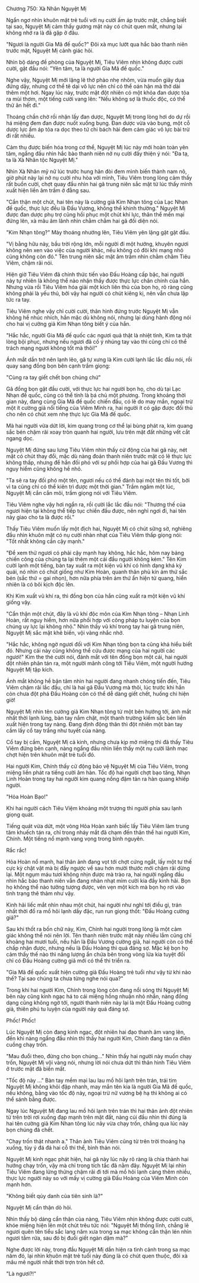 




Chương 750: Xà Nhân Nguyệt Mị




Ngẩn ngơ nhìn khuôn mặt trẻ tuổi với nụ cười ấm áp trước mặt, chẳng biết tại sao, Nguyệt Mị cảm thấy gương mặt này có chút quen mắt, nhưng lại không nhớ ra là đã gặp ở đâu.

"Ngươi là người Gia Mã đế quốc?" Đôi xà mục lướt qua hắc bào thanh niên trước mặt, Nguyệt Mị cảnh giác hỏi.

Nhìn bộ dáng đề phòng của Nguyệt Mị, Tiêu Viêm nhịn không được cười cười, gật đầu nói: "Yên tâm, ta là người Gia Mã đế quốc."

Nghe vậy, Nguyệt Mị mới lặng lẽ thở phào nhẹ nhõm, vừa muốn giãy dụa đứng dậy, nhưng cơ thể tê dại vô lực nên chỉ có thể oán hận mà thở dài thêm một hơi. Ngay lúc này, trước mặt đột nhiên có một khỏa đan dược tỏa ra mùi thơm, một tiếng cười vang lên: "Nếu không sợ là thuốc độc, có thể thử ăn hết đi."

Thoáng chần chờ rồi nhận lấy đan dược, Nguyệt Mị trong lòng hơi do dự rồi há miệng đem đan được nuốt xuống bụng. Đan dược vừa vào bụng, một cỗ dược lực ấm áp tỏa ra dọc theo tứ chi bách hài đem cảm giác vô lực bài trừ đi rất nhiều.

Cảm thụ được biến hóa trong cơ thể, Nguyệt Mị lúc này mới hoàn toàn yên tâm, ngẩng đầu nhìn hắc bào thanh niên nở nụ cười đầy thiện ý nói: "Đa tạ, ta là Xà Nhân tộc Nguyệt Mị."

Nhìn Xà Nhân mỹ nữ lúc trước hung hãn đòi đem mình biến thành nam nô, giờ phút này lại nở nụ cười nhu hòa với mình, Tiêu Viêm trong lòng cảm thấy rất buồn cười, chợt quay đầu nhìn hai gã trung niên sắc mặt từ lúc thấy mình xuất hiện liền âm trầm ở đằng sau.

"Cẩn thận một chút, hai tên này là cường giả Kim Nhạn tông của Lạc Nhạn đế quốc, thực lực đều là Đấu Vương, không thể khinh thường." Nguyệt Mị được đan dược phụ trợ cũng hồi phục một chút khí lực, thân thể mền mại đứng lên, xà mâu âm lãnh nhìn chằm chằm hai gã đối diện nói.

"Kim Nhạn tông?" Mày thoáng nhướng lên, Tiêu Viêm yên lặng gật gật đầu.

"Vị bằng hữu này, bầu trời rộng lớn, mỗi người đi một hướng, khuyên ngươi không nên xen vào việc của người khác, nếu không có đôi khi mạng nhỏ cũng không còn đó." Tên trung niên sắc mặt âm trầm nhìn chằm chằm Tiêu Viêm, chậm rãi nói.

Hiện giờ Tiêu Viêm đã chính thức tiến vào Đấu Hoàng cấp bậc, hai người này tự nhiên là không thể nào nhận thấy được thực lực chân chính của hắn. Nhưng vừa rồi Tiêu Viêm hóa giải một kích liên thủ của bọn họ, rõ ràng cũng không phải là yếu thủ, bởi vậy hai người có chút kiêng kị, nên vẫn chưa lập tức ra tay.

Tiêu Viêm nghe vậy chỉ cười cười, thân hình đứng trước Nguyệt Mị vẫn không hề nhúc nhích, hắn mặc dù không nói, nhưng lại dùng hành động nói cho hai vị cường giả Kim Nhạn tông biết ý của hắn.

"Hắc hắc, người Gia Mã đế quốc các ngươi quả thật là nhiệt tình, Kim ta thật lòng bội phục, nhưng nếu ngươi đã cố ý nhúng tay vào thì cũng chỉ có thể trách mạng ngươi không tốt mà thôi!"

Ánh mắt dần trở nên lạnh lẽo, gã tự xưng là Kim cười lạnh lắc lắc đầu nói, rồi quay sang đồng bọn bên cạnh trầm giọng:

"Cùng ra tay giết chết bọn chúng chứ"

Gã đồng bọn gật đầu cười, với thực lực hai người bọn họ, cho dù tại Lạc Nhạn đế quốc, cũng có thể tính là bá chủ một phương. Trong khoảng thời gian này, đang cùng Gia Mã đế quốc chiến đấu, có lẽ do may mắn, ngoại trừ một ít cường giả nổi tiếng của Viêm Minh ra, hai người ít có gặp được đối thủ cho nên có chút xem nhẹ thực lực Gia Mã đế quốc.

Mà hai người vừa dứt lời, kim quang trong cơ thể lại bùng phát ra, kim quang sắc bén chậm rãi xoay tròn quanh hai người, lưu trên mặt đất những vết cắt ngang dọc.

Nguyệt Mị đứng sau lưng Tiêu Viêm nhìn thấy cử động của hai gã này, nét mặt có chút thay đổi, mặc dù nàng đoán thanh niên trước mặt có lẽ thực lực không thấp, nhưng để hắn đối phó với sự phối hợp của hai gã Đấu Vương thì nguy hiểm cũng không hề nhỏ.

"Ta sẽ ra tay đối phó một tên, ngươi nếu có thể đánh bại một tên thì tốt, bởi vì ta cũng chỉ có thể kiên trì được một thời gian." Trầm ngâm một lúc, Nguyệt Mị cắn cắn môi, trầm giọng nói với Tiêu Viêm.

Tiêu Viêm nghe vậy hơi ngẩn ra, rồi cười lắc lắc đầu nói: "Thương thế của ngươi hiện tại không thể tiếp tục chiến đấu được, nên nghỉ ngơi đi, hai tên này giao cho ta là được rồi."

Thấy Tiêu Viêm muốn lấy một địch hai, Nguyệt Mị có chút sững sờ, nghiêng đầu nhìn khuôn mặt có nụ cười nhàn nhạt của Tiêu Viêm thấp giọng nói: "Tốt nhất không cần cậy mạnh."

"Để xem thử ngươi có phải cậy mạnh hay không, hắc hắc, hôm nay bảng chiến công của chúng ta lại thêm một cái đầu người không kém." Tên Kim cười lạnh một tiếng, bàn tay xuất ra một kiện vũ khí có hình dạng khá kỳ quái, nó nhìn có chút giống như Kim Hoàn, quanh thân phủ kín ám thứ sắc bén (sắc thứ = gai nhọn), hơn nữa phía trên ám thứ ẩn hiện tử quang, hiển nhiên là có bôi kịch độc lên.

Khi Kim xuất vũ khí ra, thì đồng bọn của hắn cũng xuất ra một kiện vũ khí giống vậy.

"Cẩn thận một chút, đây là vũ khí độc môn của Kim Nhạn tông – Nhạn Linh Hoàn, rất nguy hiểm, hơn nữa phối hợp với công pháp tu luyện của bọn chúng uy lực lại không nhỏ." Nhìn thấy vũ khí trong tay hai gã trung niên, Nguyệt Mị sắc mặt khẽ biến, vội vàng nhắc nhở.

"Hắc hắc, không ngờ ngươi đối với Kim Nhạn tông bọn ta cũng khá hiểu biết đó. Nhưng cái này cũng không thể cứu được mạng của hai người các ngươi!" Kim the thé cười nói, đánh mắt với tên đồng bọn một cái, hai người đột nhiên phân tán ra, một người mãnh công tới Tiêu Viêm, một người hướng Nguyệt Mị tập kích.

Ánh mắt không hề bận tâm nhìn hai người đang nhanh chóng tiến đến, Tiêu Viêm chậm rãi lắc đầu, chỉ là hai gã Đấu Vương mà thôi, lúc trước khi hắn còn chưa đột phá Đấu Hoàng còn có thể dễ dàng giết chết, huống chi hiện giờ!

Nguyệt Mị nhìn tên cường giả Kim Nhạn tông từ một bên hướng tới, ánh mắt nhất thời lạnh lùng, bàn tay nắm chặt, một thanh trường kiếm sắc bén liền xuất hiện trong tay nàng. Đang định động thân thì đột nhiên một bàn tay cầm lấy cổ tay trắng như tuyết của nàng.

Cổ tay bị cầm, Nguyệt Mị cả kinh, nhưng chưa kịp mở miệng thì đã thấy Tiêu Viêm đứng bên cạnh, nàng ngẩng đầu nhìn liền thấy một nụ cười lãnh mạc chợt hiện trên khuôn mặt trẻ tuổi đó.

Hai người Kim, Chính thấy cử động bảo vệ Nguyệt Mị của Tiêu Viêm, trong miệng liền phát ra tiếng cười âm hàn. Tốc độ hai người chợt bạo tăng, Nhạn Linh Hoàn trong tay hai người kim quang nồng đậm tản ra hàn quang khiếp người.

"Hỏa Hoàn Bạo!"

Khi hai người cách Tiêu Việm khoảng một trượng thì người phía sau lạnh giọng quát.

Tiếng quát vừa dứt, một vòng Hỏa Hoàn xanh biếc lấy Tiêu Viêm làm trung tâm khuếch tán ra, chỉ trong nháy mắt đã chạm đến thân thể hai người Kim, Chính. Một tiếng nổ mạnh vang vọng trong bình nguyên.

Rắc rắc!

Hỏa Hoàn nổ mạnh, hai thân ảnh đang vọt tới chợt cứng ngắt, lấy một tư thế cực kỳ chật vật mà bị đẩy ngược về sau hơn mười thước mới chậm rãi dừng lại. Một ngụm máu tươi không nhịn được mà trào ra, hai người ngẩng đầu nhìn hắc bào thanh niên vẫn đang nhàn nhạt mỉm cười kia đầy kinh hãi. Bọn họ không thể nào tưởng tượng được, vẻn vẹn một kích mà bọn họ rơi vào tình trạng thê thảm như vậy.

Kinh hãi liếc mắt nhìn nhau một chút, hai người như nghĩ tới điều gì, trán nhất thời đổ ra mồ hôi lạnh dầy đặc, run run giọng thốt: "Đấu Hoàng cường giả?"

Sau khi thốt ra bốn chữ này, Kim, Chính hai người trong lòng là một cảm giác không thể nói nên lời. Tên thanh niên trước mặt này nhiều lắm cũng chỉ khoảng hai mươi tuổi, nếu hắn là Đấu Vương cường giả, hai người còn có thể chấp nhận được, nhưng nếu là Đấu Hoàng thì quá đáng sợ. Mặc kệ bọn họ cảm thấy thế nào thì năng lượng ẩn chứa bên trong vòng lửa kia tuyệt đối chỉ có Đấu Hoàng cường giả mới có thể thi triển ra.

"Gia Mã đế quốc xuất hiện cường giả Đấu Hoàng trẻ tuổi như vậy từ khi nào thế? Tại sao chúng ta chưa từng nghe nói qua?"

Trong khi hai người Kim, Chính trong lòng còn đang nổi sóng thì Nguyệt Mị bên này cũng kinh ngạc há to cái miệng hồng nhuận nhỏ nhắn, nàng đồng dạng cũng không ngờ tới, người thanh niên này lại là một Đấu Hoàng cường giả, thiên phú tu luyện của người này quá đáng sợ.

Phốc! Phốc!

Lúc Nguyệt Mị còn đang kinh ngạc, đột nhiên hai đạo thanh âm vang lên, đến khi nàng ngẩng đầu nhìn thì thấy hai người Kim, Chính đang tán ra điên cuồng chạy trốn.

"Mau đuổi theo, đừng cho bọn chúng…" Nhìn thấy hai người này muốn chạy trốn, Nguyệt Mị vội vàng nói, nhưng lời nói chưa dứt thì thân hình Tiêu Viêm ở trước mặt đã biến mất.

"Tốc độ này …" Bàn tay mềm mại lau lau mồ hôi lạnh trên trán, trái tim Nguyệt Mị không khỏi đập nhanh, may mắn tên kia là người Gia Mã đế quốc, nếu không, bằng vào tốc độ này, ngoại trừ nữ vương bệ hạ thì không ai có thể sánh bằng được.

Ngay lúc Nguyệt Mị đang lau mồ hôi lạnh trên trán thì hai thân ảnh đột nhiên từ trên trời rơi xuống đạp mạnh trên mặt đất, nàng cúi đầu nhìn thì đúng là hai tên cường giả Kim Nhan tông lúc nãy vừa chạy trốn, chẳng qua lúc này bọn chúng đã chết.

"Chạy trốn thật nhanh a." Thân ảnh Tiêu Viêm cũng từ trên trời thoáng hạ xuống, tùy ý đá đá hai cỗ thi thể, bình thản nói.

Nguyệt Mị kinh ngạc phát hiện, hai gã này lúc nãy rõ ràng là chia thành hai hướng chạy trốn, vậy mà chỉ trong tích tắc đã nằm đây. Nguyệt Mị lại nhìn Tiêu Viêm đang lửng thửng chậm rãi đi tới mà mồ hôi lạnh càng thêm nhiều, thực lực người này so với mấy vị cường giả Đấu Hoàng của Viêm Minh còn mạnh hơn.

"Không biết qúy danh của tiên sinh là?"

Nguyệt Mị cẩn thận dò hỏi.

Nhìn thấy bộ dáng cẩn thận của nàng, Tiêu Viêm nhịn không được cười cười, khóe miệng hiện lên một chút trêu tức nói: "Nguyệt Mị thống lĩnh, chẳng lẽ ngươi quên tên tiểu sắc lang năm xưa trong sa mạc không cẩn thận lén nhìn ngươi tắm rửa, sau đó bị đuổi giết ngàn dặm mà?"

Nghe được lời này, trong đầu Nguyệt Mị dần hiện ra tình cảnh trong sa mạc năm đó, lại nhìn khuôn mặt trẻ tuổi này đúng là có chút quen thuộc, đôi xà mâu mê người nhất thời trợn tròn hết cỡ.

"Là ngươi?!"




